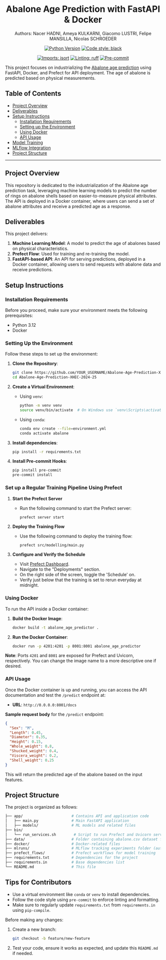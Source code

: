 

<div align="center">

# Abalone Age Prediction with FastAPI & Docker

Authors: Nacer HADNI, Ameya KULKARNI, Giacomo LUSTRI, Felipe MANSILLA, Nicolas SCHROEDER

[![Python Version](https://img.shields.io/badge/python-3.12-blue.svg)]()
[![Code style: black](https://img.shields.io/badge/code%20style-black-000000.svg)](https://github.com/psf/black)

[![Imports: isort](https://img.shields.io/badge/%20imports-isort-%231674b1?style=flat&labelColor=ef8336)](https://pycqa.github.io/isort/)
[![Linting: ruff](https://img.shields.io/endpoint?url=https://raw.githubusercontent.com/charliermarsh/ruff/main/assets/badge/v2.json)](https://github.com/astral-sh/ruff)
[![Pre-commit](https://img.shields.io/badge/pre--commit-enabled-informational?logo=pre-commit&logoColor=white)](https://github.com/artefactory/xhec-mlops-project-student/blob/main/.pre-commit-config.yaml)
</div>

This project focuses on industrializing the [Abalone age prediction](https://www.kaggle.com/datasets/rodolfomendes/abalone-dataset) using FastAPI, Docker, and Prefect for API deployment. The age of abalone is predicted based on physical measurements.

## Table of Contents

- [Project Overview](#project-overview)
- [Deliverables](#deliverables)
- [Setup Instructions](#setup-instructions)
  - [Installation Requirements](#installation-requirements)
  - [Setting up the Environment](#setting-up-the-environment)
  - [Using Docker](#using-docker)
  - [API Usage](#api-usage)
- [Model Training](#model-training)
- [MLflow Integration](#mlflow-integration)
- [Project Structure](#project-structure)

---

## Project Overview

This repository is dedicated to the industrialization of the Abalone age prediction task, leveraging machine learning models to predict the number of rings on abalone shells based on easier-to-measure physical attributes. The API is deployed in a Docker container, where users can send a set of abalone attributes and receive a predicted age as a response.

## Deliverables

This project delivers:

1. **Machine Learning Model**: A model to predict the age of abalones based on physical characteristics.
2. **Prefect Flow**: Used for training and re-training the model.
3. **FastAPI-based API**: An API for serving predictions, deployed in a Docker container, allowing users to send requests with abalone data and receive predictions.


## Setup Instructions

### Installation Requirements

Before you proceed, make sure your environment meets the following prerequisites:

- Python 3.12
- Docker

### Setting Up the Environment

Follow these steps to set up the environment:

1. **Clone the Repository**:
   ```bash
   git clone https://github.com/YOUR_USERNAME/Abalone-Age-Prediction-XHEC-2024-25.git
   cd Abalone-Age-Prediction-XHEC-2024-25
   ```

2. **Create a Virtual Environment**:
   - Using `venv`:
     ```bash
     python -m venv venv
     source venv/bin/activate  # On Windows use `venv\Scripts\activate`
     ```

   - Using `conda`:
     ```bash
     conda env create --file=environment.yml
     conda activate abalone
     ```

3. **Install dependencies**:
    ```bash
    pip install -r requirements.txt
    ```

4. **Install Pre-commit Hooks**:
    ```bash
    pip install pre-commit
    pre-commit install
    ```

### Set up a Regular Training Pipeline Using Prefect

1. **Start the Prefect Server**
   - Run the following command to start the Prefect server:
     ```bash
     prefect server start
     ```

2. **Deploy the Training Flow**
   - Use the following command to deploy the training flow:
     ```
     prefect src/modelling/main.py
     ```

3. **Configure and Verify the Schedule**
   - Visit [Prefect Dashboard](http://localhost:4000/).
   - Navigate to the "Deployments" section.
   - On the right side of the screen, toggle the 'Schedule' on.
   - Verify just below that the training is set to rerun everyday at midnight.



### Using Docker

To run the API inside a Docker container:

1. **Build the Docker Image**:
   ```bash
   docker build -t abalone_age_predictor .
   ```

2. **Run the Docker Container**:
   ```bash
   docker run -p 4201:4201 -p 8001:8001 abalone_age_predictor
   ```

**Note**: Ports `4201` and `8001` are exposed for Prefect and Uvicorn, respectively. You can change the image name to a more descriptive one if desired.

### API Usage

Once the Docker container is up and running, you can access the API documentation and test the `/predict` endpoint at:

- **URL**: `http://0.0.0.0:8001/docs`

**Sample request body** for the `/predict` endpoint:

```json
{
  "Sex": "M",
  "Length": 0.45,
  "Diameter": 0.35,
  "Height": 0.15,
  "Whole_weight": 0.8,
  "Shucked_weight": 0.4,
  "Viscera_weight": 0.2,
  "Shell_weight": 0.25
}
```

This will return the predicted age of the abalone based on the input features.

## Project Structure

The project is organized as follows:

```bash
├── app/                      # Contains API and application code
│   ├── main.py               # Main FastAPI application
│   ├── models/               # ML models and related files
├── bin/
│   └── run_services.sh        # Script to run Prefect and Uvicorn services
├── data/                     # Folder containing abalone.csv dataset from Kaggle
├── docker/                   # Docker-related files
├── mlruns/                   # MLflow tracking experiments folder (auto-generated)
├── prefect_flows/            # Prefect workflows for model training
├── requirements.txt          # Dependencies for the project
├── requirements.in           # Base dependencies list
└── README.md                 # This file
```

## Tips for Contributors

- Use a virtual environment like `conda` or `venv` to install dependencies.
- Follow the code style using `pre-commit` to enforce linting and formatting.
- Make sure to regularly update `requirements.txt` from `requirements.in` using `pip-compile`.

Before making any changes:

1. Create a new branch:
   ```bash
   git checkout -b feature/new-feature
   ```

2. Test your code, ensure it works as expected, and update this `README.md` if needed.
